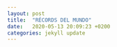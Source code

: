 ```yaml
---
layout: post
title:  "RÉCORDS DEL MUNDO"
date:   2020-05-13 20:09:23 +0200
categories: jekyll update
---
```

